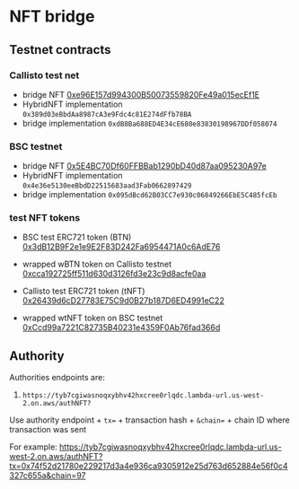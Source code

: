 # NFT bridge

## Testnet contracts

### Callisto test net

- bridge NFT [0xe96E157d994300B50073559820Fe49a015ecEf1E](https://testnet-explorer.callisto.network/address/0xe96E157d994300B50073559820Fe49a015ecEf1E/transactions)
- HybridNFT implementation `0x389d03eBbdAa8987cA3e9Fdc4c81E274dFfb78BA`
- bridge implementation `0xdB8Ba688ED4E34cE680e83830198967DDf058074`

### BSC testnet

- bridge NFT [0x5E4BC70Df60FFBBab1290bD40d87aa095230A97e](https://testnet.bscscan.com/address/0x5e4bc70df60ffbbab1290bd40d87aa095230a97e#writeProxyContract)
- HybridNFT implementation `0x4e36e5130eeBbdD22515683aad3Fab0662897429`
- bridge implementation `0x095dBcd62B03CC7e930c06849266EbE5C485fcEb`

### test NFT tokens

- BSC test ERC721 token (BTN) [0x3dB12B9F2e1e9E2F83D242Fa6954471A0c6AdE76](https://testnet.bscscan.com/address/0x3db12b9f2e1e9e2f83d242fa6954471a0c6ade76#code)
- wrapped wBTN token on Callisto testnet [0xcca192725ff511d630d3126fd3e23c9d8acfe0aa](https://testnet-explorer.callisto.network/address/0xcca192725ff511d630d3126fd3e23c9d8acfe0aa/transactions)


- Callisto test ERC721 token (tNFT) [0x26439d6cD27783E75C9d0B27b187D6ED4991eC22](https://testnet-explorer.callisto.network/address/0x26439d6cD27783E75C9d0B27b187D6ED4991eC22/transactions)
-  wrapped wtNFT token on BSC testnet [0xCcd99a7221C82735B40231e4359F0Ab76fad366d](https://testnet.bscscan.com/address/0xccd99a7221c82735b40231e4359f0ab76fad366d#code)

## Authority

Authorities endpoints are:

1. `https://tyb7cgiwasnoqxybhv42hxcree0rlqdc.lambda-url.us-west-2.on.aws/authNFT?` 


Use authority endpoint + `tx=` + transaction hash + `&chain=` + chain ID where transaction was sent

For example: 
https://tyb7cgiwasnoqxybhv42hxcree0rlqdc.lambda-url.us-west-2.on.aws/authNFT?tx=0x74f52d21780e229217d3a4e936ca9305912e25d763d652884e56f0c4327c655a&chain=97
